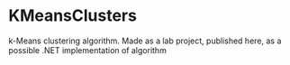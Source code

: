 # KMeansClusters
k-Means clustering algorithm. 
Made as a lab project, published here, as a possible .NET implementation of algorithm

